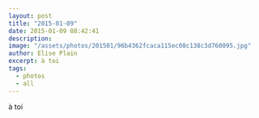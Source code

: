 ```yaml
---
layout: post
title: "2015-01-09"
date: 2015-01-09 08:42:41
description: 
image: "/assets/photos/201501/96b4362fcaca115ec08c138c3d760095.jpg"
author: Elise Plain
excerpt: à toi
tags: 
  - photos
  - all
---
```


à toi
<p></p>

